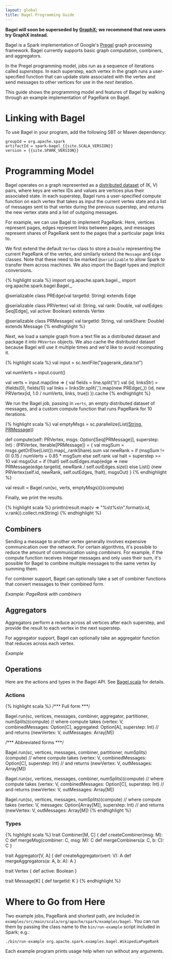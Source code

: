 ```yaml
---
layout: global
title: Bagel Programming Guide
---
```


**Bagel will soon be superseded by [GraphX](graphx-programming-guide.html); we recommend that new users try GraphX instead.**

Bagel is a Spark implementation of Google's [Pregel](http://portal.acm.org/citation.cfm?id=1807184) graph processing framework. Bagel currently supports basic graph computation, combiners, and aggregators.

In the Pregel programming model, jobs run as a sequence of iterations called _supersteps_. In each superstep, each vertex in the graph runs a user-specified function that can update state associated with the vertex and send messages to other vertices for use in the *next* iteration.

This guide shows the programming model and features of Bagel by walking through an example implementation of PageRank on Bagel.

# Linking with Bagel

To use Bagel in your program, add the following SBT or Maven dependency:

    groupId = org.apache.spark
    artifactId = spark-bagel_{{site.SCALA_VERSION}}
    version = {{site.SPARK_VERSION}}

# Programming Model

Bagel operates on a graph represented as a [distributed dataset](scala-programming-guide.html) of (K, V) pairs, where keys are vertex IDs and values are vertices plus their associated state. In each superstep, Bagel runs a user-specified compute function on each vertex that takes as input the current vertex state and a list of messages sent to that vertex during the previous superstep, and returns the new vertex state and a list of outgoing messages.

For example, we can use Bagel to implement PageRank. Here, vertices represent pages, edges represent links between pages, and messages represent shares of PageRank sent to the pages that a particular page links to.

We first extend the default `Vertex` class to store a `Double`
representing the current PageRank of the vertex, and similarly extend
the `Message` and `Edge` classes. Note that these need to be marked `@serializable` to allow Spark to transfer them across machines. We also import the Bagel types and implicit conversions.

{% highlight scala %}
import org.apache.spark.bagel._
import org.apache.spark.bagel.Bagel._

@serializable class PREdge(val targetId: String) extends Edge

@serializable class PRVertex(
  val id: String, val rank: Double, val outEdges: Seq[Edge],
  val active: Boolean) extends Vertex

@serializable class PRMessage(
  val targetId: String, val rankShare: Double) extends Message
{% endhighlight %}

Next, we load a sample graph from a text file as a distributed dataset and package it into `PRVertex` objects. We also cache the distributed dataset because Bagel will use it multiple times and we'd like to avoid recomputing it.

{% highlight scala %}
val input = sc.textFile("pagerank_data.txt")

val numVerts = input.count()

val verts = input.map(line => {
  val fields = line.split('\t')
  val (id, linksStr) = (fields(0), fields(1))
    val links = linksStr.split(',').map(new PREdge(_))
  (id, new PRVertex(id, 1.0 / numVerts, links, true))
}).cache
{% endhighlight %}

We run the Bagel job, passing in `verts`, an empty distributed dataset of messages, and a custom compute function that runs PageRank for 10 iterations.

{% highlight scala %}
val emptyMsgs = sc.parallelize(List[(String, PRMessage)]())

def compute(self: PRVertex, msgs: Option[Seq[PRMessage]], superstep: Int)
: (PRVertex, Iterable[PRMessage]) = {
  val msgSum = msgs.getOrElse(List()).map(_.rankShare).sum
    val newRank =
      if (msgSum != 0)
        0.15 / numVerts + 0.85 * msgSum
      else
        self.rank
    val halt = superstep >= 10
    val msgsOut =
      if (!halt)
        self.outEdges.map(edge =>
          new PRMessage(edge.targetId, newRank / self.outEdges.size))
      else
        List()
    (new PRVertex(self.id, newRank, self.outEdges, !halt), msgsOut)
}
{% endhighlight %}

val result = Bagel.run(sc, verts, emptyMsgs)()(compute)

Finally, we print the results.

{% highlight scala %}
println(result.map(v => "%s\t%s\n".format(v.id, v.rank)).collect.mkString)
{% endhighlight %}

## Combiners

Sending a message to another vertex generally involves expensive communication over the network. For certain algorithms, it's possible to reduce the amount of communication using _combiners_. For example, if the compute function receives integer messages and only uses their sum, it's possible for Bagel to combine multiple messages to the same vertex by summing them.

For combiner support, Bagel can optionally take a set of combiner functions that convert messages to their combined form.

_Example: PageRank with combiners_

## Aggregators

Aggregators perform a reduce across all vertices after each superstep, and provide the result to each vertex in the next superstep.

For aggregator support, Bagel can optionally take an aggregator function that reduces across each vertex.

_Example_

## Operations

Here are the actions and types in the Bagel API. See [Bagel.scala](https://github.com/apache/incubator-spark/blob/master/bagel/src/main/scala/org/apache/spark/bagel/Bagel.scala) for details.

### Actions

{% highlight scala %}
/*** Full form ***/

Bagel.run(sc, vertices, messages, combiner, aggregator, partitioner, numSplits)(compute)
// where compute takes (vertex: V, combinedMessages: Option[C], aggregated: Option[A], superstep: Int)
// and returns (newVertex: V, outMessages: Array[M])

/*** Abbreviated forms ***/

Bagel.run(sc, vertices, messages, combiner, partitioner, numSplits)(compute)
// where compute takes (vertex: V, combinedMessages: Option[C], superstep: Int)
// and returns (newVertex: V, outMessages: Array[M])

Bagel.run(sc, vertices, messages, combiner, numSplits)(compute)
// where compute takes (vertex: V, combinedMessages: Option[C], superstep: Int)
// and returns (newVertex: V, outMessages: Array[M])

Bagel.run(sc, vertices, messages, numSplits)(compute)
// where compute takes (vertex: V, messages: Option[Array[M]], superstep: Int)
// and returns (newVertex: V, outMessages: Array[M])
{% endhighlight %}

### Types

{% highlight scala %}
trait Combiner[M, C] {
  def createCombiner(msg: M): C
  def mergeMsg(combiner: C, msg: M): C
  def mergeCombiners(a: C, b: C): C
}

trait Aggregator[V, A] {
  def createAggregator(vert: V): A
  def mergeAggregators(a: A, b: A): A
}

trait Vertex {
  def active: Boolean
}

trait Message[K] {
  def targetId: K
}
{% endhighlight %}

# Where to Go from Here

Two example jobs, PageRank and shortest path, are included in `examples/src/main/scala/org/apache/spark/examples/bagel`. You can run them by passing the class name to the `bin/run-example` script included in Spark; e.g.:

    ./bin/run-example org.apache.spark.examples.bagel.WikipediaPageRank

Each example program prints usage help when run without any arguments.
